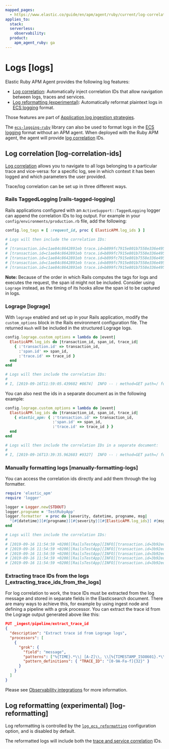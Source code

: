 ```yaml
---
mapped_pages:
  - https://www.elastic.co/guide/en/apm/agent/ruby/current/log-correlation.html
applies_to:
  stack:
  serverless:
    observability:
  product:
    apm_agent_ruby: ga
---
```


# Logs [logs]

Elastic Ruby APM Agent provides the following log features:

* [Log correlation](#log-correlation-ids): Automatically inject correlation IDs that allow navigation between logs, traces and services.
* [Log reformatting (experimental)](#log-reformatting): Automatically reformat plaintext logs in [ECS logging](ecs-logging://reference/intro.md) format.

Those features are part of [Application log ingestion strategies](docs-content://solutions/observability/logs/stream-application-logs.md).

The [`ecs-logging-ruby`](ecs-logging-ruby://reference/index.md) library can also be used to format logs in the [ECS logging](ecs-logging://reference/intro.md) format without an APM agent. When deployed with the Ruby APM agent, the agent will provide [log correlation](#log-correlation-ids) IDs.


## Log correlation [log-correlation-ids]

[Log correlation](docs-content://solutions/observability/apps/logs.md) allows you to navigate to all logs belonging to a particular trace and vice-versa: for a specific log, see in which context it has been logged and which parameters the user provided.

Trace/log correlation can be set up in three different ways.


### Rails TaggedLogging [rails-tagged-logging]

Rails applications configured with an `ActiveSupport::TaggedLogging` logger can append the correlation IDs to log output. For example in your `config/environments/production.rb` file, add the following:

```ruby
config.log_tags = [ :request_id, proc { ElasticAPM.log_ids } ]

# Logs will then include the correlation IDs:
#
# [transaction.id=c1ae84c8642891eb trace.id=b899fc7915e801b7558e336e4952bafe] Started GET "/" for 127.0.0.1 at 2019-09-16 11:28:46 +0200
# [transaction.id=c1ae84c8642891eb trace.id=b899fc7915e801b7558e336e4952bafe] Processing by ApplicationController#index as HTML
# [transaction.id=c1ae84c8642891eb trace.id=b899fc7915e801b7558e336e4952bafe]   Rendering text template
# [transaction.id=c1ae84c8642891eb trace.id=b899fc7915e801b7558e336e4952bafe]   Rendered text template (Duration: 0.1ms | Allocations: 17)
# [transaction.id=c1ae84c8642891eb trace.id=b899fc7915e801b7558e336e4952bafe] Completed 200 OK in 1ms (Views: 0.4ms | Allocations: 171)
```

**Note:** Because of the order in which Rails computes the tags for logs and executes the request, the span id might not be included. Consider using `Lograge` instead, as the timing of its hooks allow the span id to be captured in logs.


### Lograge [lograge]

With `lograge` enabled and set up in your Rails application, modify the `custom_options` block in the Rails environment configuration file. The returned `Hash` will be included in the structured Lograge logs.

```ruby
config.lograge.custom_options = lambda do |event|
  ElasticAPM.log_ids do |transaction_id, span_id, trace_id|
    { :'transaction.id' => transaction_id,
      :'span.id' => span_id,
      :'trace.id' => trace_id }
  end
end

# Logs will then include the correlation IDs:
#
# I, [2019-09-16T11:59:05.439602 #8674]  INFO -- : method=GET path=/ format=html controller=ApplicationController action=index status=200 duration=0.36 view=0.20 transaction.id=56a9186a9257aa08 span.id=8e84a786ab0abbb2 trace.id=1bbab8ac4c7c9584f53eb882ff0dfdd8
```

You can also nest the ids in a separate document as in the following example:

```ruby
config.lograge.custom_options = lambda do |event|
  ElasticAPM.log_ids do |transaction_id, span_id, trace_id|
    { elastic_apm: { :'transaction.id' => transaction_id,
                     :'span.id' => span_id,
                     :'trace.id' => trace_id } }
  end
end

# Logs will then include the correlation IDs in a separate document:
#
# I, [2019-09-16T13:39:35.962603 #9327]  INFO -- : method=GET path=/ format=html controller=ApplicationController action=index status=200 duration=0.37 view=0.20 elastic_apm={:transaction_id=>"2fb84f5d0c48a296", :span_id=>"2e5c5a7c85f83be7", :trace_id=>"43e1941c4a6fff343a4e018ff7b92000"}
```


### Manually formatting logs [manually-formatting-logs]

You can access the correlation ids directly and add them through the log formatter.

```ruby
require 'elastic_apm'
require 'logger'

logger = Logger.new(STDOUT)
logger.progname = 'TestRubyApp'
logger.formatter  = proc do |severity, datetime, progname, msg|
  "[#{datetime}][#{progname}][#{severity}][#{ElasticAPM.log_ids}] #{msg}\n"
end

# Logs will then include the correlation IDs:
#
# [2019-09-16 11:54:59 +0200][RailsTestApp][INFO][transaction.id=3b92edcccc0a6d1e trace.id=1275686e35de91f776557637e799651e] Started GET "/" for 127.0.0.1 at 2019-09-16 11:54:59 +0200
# [2019-09-16 11:54:59 +0200][RailsTestApp][INFO][transaction.id=3b92edcccc0a6d1e trace.id=1275686e35de91f776557637e799651e] Processing by ApplicationController#index as HTML
# [2019-09-16 11:54:59 +0200][RailsTestApp][INFO][transaction.id=3b92edcccc0a6d1e span.id=3bde4e9c85ab359c trace.id=1275686e35de91f776557637e799651e]   Rendering text template
# [2019-09-16 11:54:59 +0200][RailsTestApp][INFO][transaction.id=3b92edcccc0a6d1e span.id=f3d7e32f176d4c93 trace.id=1275686e35de91f776557637e799651e]   Rendered text template (Duration: 0.1ms | Allocations: 17)
# [2019-09-16 11:54:59 +0200][RailsTestApp][INFO][transaction.id=3b92edcccc0a6d1e span.id=3bde4e9c85ab359c trace.id=1275686e35de91f776557637e799651e] Completed 200 OK in 1ms (Views: 0.3ms | Allocations: 187)
```


### Extracting trace IDs from the logs [_extracting_trace_ids_from_the_logs]

For log correlation to work, the trace IDs must be extracted from the log message and stored in separate fields in the Elasticsearch document. There are many ways to achieve this, for example by using ingest node and defining a pipeline with a grok processor. You can extract the trace id from the Lograge output generated above like this:

```json
PUT _ingest/pipeline/extract_trace_id
{
  "description": "Extract trace id from Lograge logs",
  "processors": [
    {
      "grok": {
        "field": "message",
        "patterns": ["%{TIME}.*\\| [A-Z]\\, \\[%{TIMESTAMP_ISO8601}.*\\]  %{LOGLEVEL:log.level} [-]{2} \\: \\[[0-9A-Fa-f\\-]{36}\\] \\{.*\\\"trace\\.id\\\"\\:\\\"%{TRACE_ID:trace.id}.*\\}"],
        "pattern_definitions": { "TRACE_ID": "[0-9A-Fa-f]{32}" }
      }
    }
  ]
}
```

Please see [Observability integrations](docs-content://solutions/observability/apps/logs.md) for more information.


## Log reformatting (experimental) [log-reformatting]

Log reformatting is controlled by the [`log_ecs_reformatting`](/reference/configuration.md#config-log-ecs-formatting) configuration option, and is disabled by default.

The reformatted logs will include both the [trace and service correlation](#log-correlation-ids) IDs.
